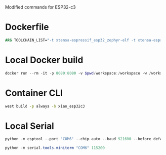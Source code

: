 Modified commands for ESP32-c3

# Dockerfile
```dockerfile
ARG TOOLCHAIN_LIST="-t xtensa-espressif_esp32_zephyr-elf -t xtensa-espressif_esp32s2_zephyr-elf -t xtensa-espressif_esp32s3_zephyr-elf -t riscv64-zephyr-elf"
```

# Local Docker build
```powershell
docker run --rm -it -p 8080:8080 -v $pwd/workspace:/workspace -w /workspace env-zephyr-espressif
```

# Container CLI
``` bash
west build -p always -b xiao_esp32c3
```

# Local Serial
```powershell
python -m esptool --port "COM6" --chip auto --baud 921600 --before default_reset --after hard_reset write_flash -u --flash_mode keep --flash_freq 40m --flash_size detect 0x0 workspace/apps/blink/build/zephyr/zephyr.bin
```


```powershell
python -m serial.tools.miniterm "COM6" 115200
```